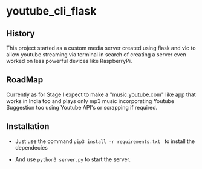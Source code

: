 # youtube_cli_flask

## History
<p> This project started as a custom media server created using flask and vlc to allow youtube streaming via terminal in search of creating a server even worked on less powerful devices like RaspberryPi.</p>

## RoadMap
<p>Currently as for Stage I expect to make a "music.youtube.com" like app that works in India too and plays only mp3 music incorporating Youtube Suggestion too using Youtube API's or scrapping if required. </p>

## Installation
* Just use the command `pip3 install -r requirements.txt ` to install the dependecies

* And use ` python3 server.py ` to start the server.
